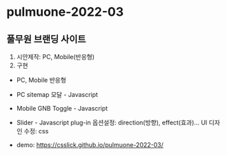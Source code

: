 # pulmuone-2022-03
## 풀무원 브랜딩 사이트
1. 시안제작: PC, Mobile(반응형)
2. 구현
  - PC, Mobile 반응형
  - PC sitemap 모달 - Javascript
  - Mobile GNB Toggle - Javascript
  - Slider - Javascript plug-in
      옵션설정: direction(방향), effect(효과)...
      UI 디자인 수정: css

- demo: https://csslick.github.io/pulmuone-2022-03/